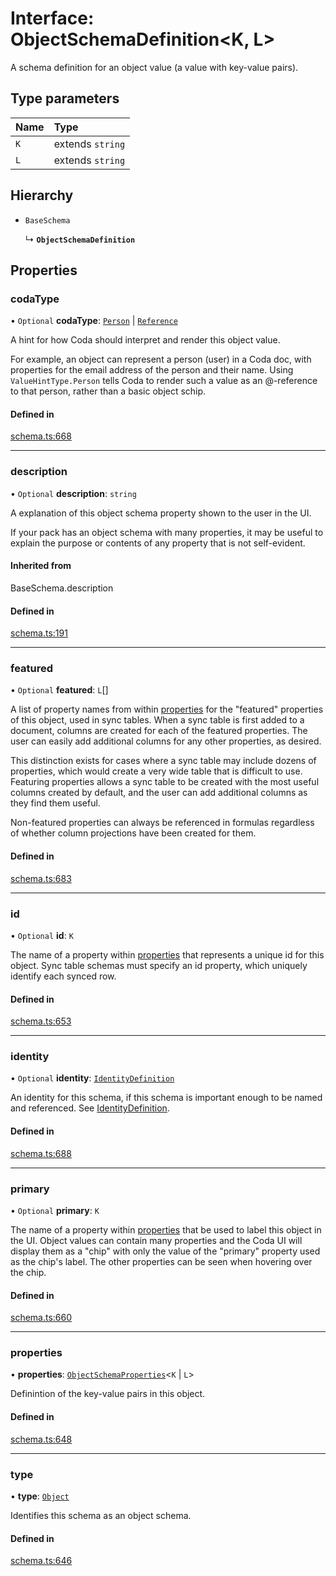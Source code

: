 # Interface: ObjectSchemaDefinition<K, L\>

A schema definition for an object value (a value with key-value pairs).

## Type parameters

| Name | Type |
| :------ | :------ |
| `K` | extends `string` |
| `L` | extends `string` |

## Hierarchy

- `BaseSchema`

  ↳ **`ObjectSchemaDefinition`**

## Properties

### codaType

• `Optional` **codaType**: [`Person`](../enums/ValueHintType.md#person) \| [`Reference`](../enums/ValueHintType.md#reference)

A hint for how Coda should interpret and render this object value.

For example, an object can represent a person (user) in a Coda doc, with properties for the
email address of the person and their name. Using `ValueHintType.Person` tells Coda to
render such a value as an @-reference to that person, rather than a basic object schip.

#### Defined in

[schema.ts:668](https://github.com/coda/packs-sdk/blob/main/schema.ts#L668)

___

### description

• `Optional` **description**: `string`

A explanation of this object schema property shown to the user in the UI.

If your pack has an object schema with many properties, it may be useful to
explain the purpose or contents of any property that is not self-evident.

#### Inherited from

BaseSchema.description

#### Defined in

[schema.ts:191](https://github.com/coda/packs-sdk/blob/main/schema.ts#L191)

___

### featured

• `Optional` **featured**: `L`[]

A list of property names from within [properties](ObjectSchemaDefinition.md#properties) for the "featured" properties
of this object, used in sync tables. When a sync table is first added to a document,
columns are created for each of the featured properties. The user can easily add additional
columns for any other properties, as desired.

This distinction exists for cases where a sync table may include dozens of properties,
which would create a very wide table that is difficult to use. Featuring properties
allows a sync table to be created with the most useful columns created by default,
and the user can add additional columns as they find them useful.

Non-featured properties can always be referenced in formulas regardless of whether column
projections have been created for them.

#### Defined in

[schema.ts:683](https://github.com/coda/packs-sdk/blob/main/schema.ts#L683)

___

### id

• `Optional` **id**: `K`

The name of a property within [properties](ObjectSchemaDefinition.md#properties) that represents a unique id for this object.
Sync table schemas must specify an id property, which uniquely identify each synced row.

#### Defined in

[schema.ts:653](https://github.com/coda/packs-sdk/blob/main/schema.ts#L653)

___

### identity

• `Optional` **identity**: [`IdentityDefinition`](IdentityDefinition.md)

An identity for this schema, if this schema is important enough to be named and referenced.
See [IdentityDefinition](IdentityDefinition.md).

#### Defined in

[schema.ts:688](https://github.com/coda/packs-sdk/blob/main/schema.ts#L688)

___

### primary

• `Optional` **primary**: `K`

The name of a property within [properties](ObjectSchemaDefinition.md#properties) that be used to label this object in the UI.
Object values can contain many properties and the Coda UI will display them as a "chip"
with only the value of the "primary" property used as the chip's label. The other properties
can be seen when hovering over the chip.

#### Defined in

[schema.ts:660](https://github.com/coda/packs-sdk/blob/main/schema.ts#L660)

___

### properties

• **properties**: [`ObjectSchemaProperties`](../types/ObjectSchemaProperties.md)<`K` \| `L`\>

Definintion of the key-value pairs in this object.

#### Defined in

[schema.ts:648](https://github.com/coda/packs-sdk/blob/main/schema.ts#L648)

___

### type

• **type**: [`Object`](../enums/ValueType.md#object)

Identifies this schema as an object schema.

#### Defined in

[schema.ts:646](https://github.com/coda/packs-sdk/blob/main/schema.ts#L646)
